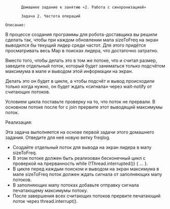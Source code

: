            Домашнее задание к занятию «2. Работа с синхронизацией»

           Задача 2. Частота операций

    Описание:

В процессе создания программы для робота-доставщика вы решили сделать так, чтобы при каждом обновлении мапа sizeToFreq на экран выводился бы текущий лидер среди частот. Для этого придётся просматривать весь Map в поисках лидера, что достаточно затратно.

Вместо того, чтобы делать это в том же потоке, что и считал размер, заведите отдельный поток, который будет заниматься только подсчётом максимума в мапе и выводом этой информации на экран.

Делать это он будет в цикле, а чтобы подсчёт и вывод происходили только когда нужно, он будет ждать «сигнала» через wait-notify от считающих потоков.

Условием цикла поставьте проверку на то, что поток не прервали. В основном потоке после for с join прервите этот выводящий максимумы поток.

Реализация:

Эта задача выполняется на основе первой задачи этого домашнего задания. Отведите для неё новую ветку freqlog.

- Создайте отдельный поток для вывода на экран лидера в мапу sizeToFreq.
- В этом потоке должен быть реализован бесконечный цикл с проверкой на прерванность while (!Thread.interrupted()) { ... }.
- В цикле перед каждым поиском и выводом на экран максимума в мапе sizeToFreq поток должен ждать сигнала от заполняющих мапу потоков.
- В заполняющих мапу потоках добавьте отправку сигнала печатающему максимумы потоку.
- После завершения всех считающих потоков прервите печатающий поток через thread.interrupt().         